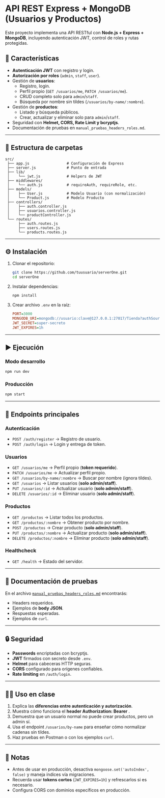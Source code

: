 # API REST Express + MongoDB (Usuarios y Productos)

Este proyecto implementa una API RESTful con **Node.js + Express + MongoDB**, incluyendo autenticación JWT, control de roles y rutas protegidas.

## 🚀 Características

- **Autenticación JWT** con registro y login.
- **Autorización por roles** (`admin`, `staff`, `user`).
- Gestión de **usuarios**:
  - Registro, login.
  - Perfil propio (`GET /usuarios/me`, `PATCH /usuarios/me`).
  - CRUD completo solo para `admin`/`staff`.
  - Búsqueda por nombre sin tildes (`/usuarios/by-name/:nombre`).
- Gestión de **productos**:
  - Listado y búsqueda públicos.
  - Crear, actualizar y eliminar solo para `admin`/`staff`.
- Seguridad con **Helmet, CORS, Rate Limit y bcryptjs**.
- Documentación de pruebas en `manual_pruebas_headers_roles.md`.

---

## 📂 Estructura de carpetas

```
src/
 ├── app.js                 # Configuración de Express
 ├── server.js              # Punto de entrada
 ├── lib/
 │    └── jwt.js            # Helpers de JWT
 ├── middlewares/
 │    └── auth.js           # requireAuth, requireRole, etc.
 ├── models/
 │    ├── User.js           # Modelo Usuario (con normalización)
 │    └── Product.js        # Modelo Producto
 ├── controllers/
 │    ├── auth.controller.js
 │    ├── usuarios.controller.js
 │    └── productController.js
 └── routes/
      ├── auth.routes.js
      ├── users.routes.js
      └── products.routes.js
```

---

## ⚙️ Instalación

1. Clonar el repositorio:
   ```bash
   git clone https://github.com/tuusuario/serverOne.git
   cd serverOne
   ```

2. Instalar dependencias:
   ```bash
   npm install
   ```

3. Crear archivo `.env` en la raíz:
   ```ini
   PORT=3000
   MONGODB_URI=mongodb://usuario:clave@127.0.0.1:27017/Tienda?authSource=admin
   JWT_SECRET=super-secreto
   JWT_EXPIRES=1h
   ```

---

## ▶️ Ejecución

### Modo desarrollo
```bash
npm run dev
```

### Producción
```bash
npm start
```

---

## 🧪 Endpoints principales

### Autenticación
- `POST /auth/register` → Registro de usuario.
- `POST /auth/login` → Login y entrega de token.

### Usuarios
- `GET /usuarios/me` → Perfil propio (**token requerido**).
- `PATCH /usuarios/me` → Actualizar perfil propio.
- `GET /usuarios/by-name/:nombre` → Buscar por nombre (ignora tildes).
- `GET /usuarios` → Listar usuarios (**solo admin/staff**).
- `PUT /usuarios/:id` → Actualizar usuario (**solo admin/staff**).
- `DELETE /usuarios/:id` → Eliminar usuario (**solo admin/staff**).

### Productos
- `GET /productos` → Listar todos los productos.
- `GET /productos/:nombre` → Obtener producto por nombre.
- `POST /productos` → Crear producto (**solo admin/staff**).
- `PUT /productos/:nombre` → Actualizar producto (**solo admin/staff**).
- `DELETE /productos/:nombre` → Eliminar producto (**solo admin/staff**).

### Healthcheck
- `GET /health` → Estado del servidor.

---

## 📖 Documentación de pruebas

En el archivo [`manual_pruebas_headers_roles.md`](manual_pruebas_headers_roles.md) encontrarás:
- Headers requeridos.
- Ejemplos de **body JSON**.
- Respuestas esperadas.
- Ejemplos de `curl`.

---

## 🔒 Seguridad

- **Passwords** encriptadas con bcryptjs.
- **JWT** firmados con secreto desde `.env`.
- **Helmet** para cabeceras HTTP seguras.
- **CORS** configurado para orígenes confiables.
- **Rate limiting** en `/auth/login`.

---

## 👨‍🏫 Uso en clase

1. Explica las **diferencias entre autenticación y autorización**.
2. Muestra cómo funciona el **header Authorization: Bearer <token>**.
3. Demuestra que un usuario normal no puede crear productos, pero un admin sí.
4. Usa el endpoint `/usuarios/by-name` para enseñar cómo normalizar cadenas sin tildes.
5. Haz pruebas en Postman o con los ejemplos `curl`.

---

## 📌 Notas

- Antes de usar en producción, desactiva `mongoose.set('autoIndex', false)` y maneja índices vía migraciones.
- Recuerda usar **tokens cortos** (`JWT_EXPIRES=1h`) y refrescarlos si es necesario.
- Configura CORS con dominios específicos en producción.
